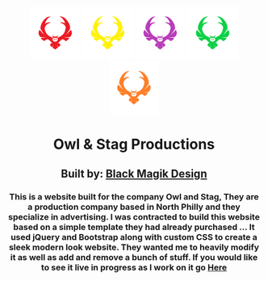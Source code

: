 <p align="center">
  <img src="/images/owlred.png" width="100">
  <img src="/images/owlyellow.png" width="100">
  <img src="/images/owlpurple.png" width="100">
  <img src="/images/owlgreen.png" width="100">
  <img src="/images/owlorange.png" width="100">
</p>
<h1 align="center">
  Owl & Stag Productions
</h1>
<h2 align="center">
  Built by: <a href="https://www.blackmagik.xyz">Black Magik Design</a>
</h2>
<h3 align="center">
  This is a website built for the company Owl and Stag, They are a production company based in North Philly and they specialize in advertising.  I was contracted to build this website based on a simple template they had already purchased ... It used jQuery and Bootstrap along with custom CSS to create a sleek modern look website.  They wanted me to heavily modify it as well as add and remove a bunch of stuff.  If you would like to see it live in progress as I work on it go <a href="https://www.owlandstag.online">Here</a>
</h3>

